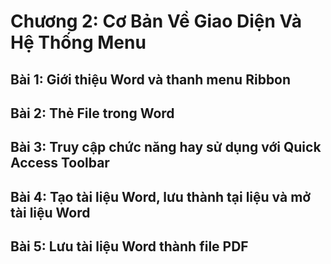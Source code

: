 # Chương 2: Cơ Bản Về Giao Diện Và Hệ Thống Menu

## Bài 1: Giới thiệu Word và thanh menu Ribbon

<div class="videoZen">

</div>

## Bài 2: Thẻ File trong Word

<div class="videoZen">

</div>

## Bài 3: Truy cập chức năng hay sử dụng với Quick Access Toolbar

<div class="videoZen">

</div>

## Bài 4: Tạo tài liệu Word, lưu thành tại liệu và mở tài liệu Word

<div class="videoZen">

</div>

## Bài 5: Lưu tài liệu Word thành file PDF

<div class="videoZen">

</div>